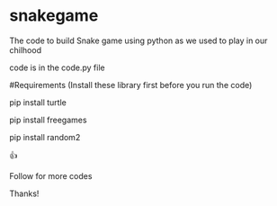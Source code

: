 # snakegame
The code to build Snake game using python as we used to play in our chilhood

code is in the code.py file 

#Requirements (Install these library first before you run the code)

pip install turtle

pip install freegames

pip install random2

👍

Follow for more codes

Thanks!
